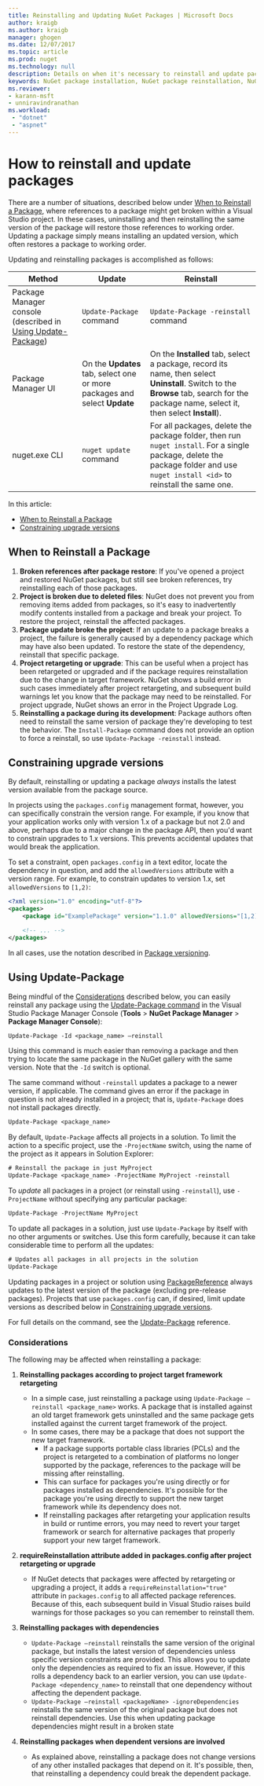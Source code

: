 ```yaml
---
title: Reinstalling and Updating NuGet Packages | Microsoft Docs
author: kraigb
ms.author: kraigb
manager: ghogen
ms.date: 12/07/2017
ms.topic: article
ms.prod: nuget
ms.technology: null
description: Details on when it's necessary to reinstall and update packages, as with broken package references in Visual Studio.
keywords: NuGet package installation, NuGet package reinstallation, NuGet package restore, updating package, restoring packages, fixing broken references
ms.reviewer:
- karann-msft
- unniravindranathan
ms.workload: 
 - "dotnet"
 - "aspnet"
---
```


# How to reinstall and update packages

There are a number of situations, described below under [When to Reinstall a Package](#when-to-reinstall-a-package), where references to a package might get broken within a Visual Studio project. In these cases, uninstalling and then reinstalling the same version of the package will restore those references to working order. Updating a package simply means installing an updated version, which often restores a package to working order.

Updating and reinstalling packages is accomplished as follows:

| Method | Update | Reinstall |
| --- | --- | --- |
| Package Manager console (described in [Using Update-Package](#using-update-package)) | `Update-Package` command | `Update-Package -reinstall` command |
| Package Manager UI | On the **Updates** tab, select one or more packages and select **Update** | On the **Installed** tab, select a package, record its name, then select **Uninstall**. Switch to the **Browse** tab, search for the package name, select it, then select **Install**). |
| nuget.exe CLI | `nuget update` command | For all packages, delete the package folder, then run `nuget install`. For a single package, delete the package folder and use `nuget install <id>` to reinstall the same one. |

In this article:

- [When to Reinstall a Package](#when-to-reinstall-a-package)
- [Constraining upgrade versions](#constraining-upgrade-versions)

## When to Reinstall a Package

1. **Broken references after package restore**: If you've opened a project and restored NuGet packages, but still see broken references, try reinstalling each of those packages.
1. **Project is broken due to deleted files**: NuGet does not prevent you from removing items added from packages, so it's easy to inadvertently modify contents installed from a package and break your project. To restore the project, reinstall the affected packages.
1. **Package update broke the project**: If an update to a package breaks a project, the failure is generally caused by a dependency package which may have also been updated. To restore the state of the dependency, reinstall that specific package.
1. **Project retargeting or upgrade**: This can be useful when a project has been retargeted or upgraded and if the package requires reinstallation due to the change in target framework. NuGet shows a build error in such cases immediately after project retargeting, and subsequent build warnings let you know that the package may need to be reinstalled. For project upgrade, NuGet shows an error in the Project Upgrade Log.
1. **Reinstalling a package during its development**: Package authors often need to reinstall the same version of package they're developing to test the behavior. The `Install-Package` command does not provide an option to force a reinstall, so use `Update-Package -reinstall` instead.

## Constraining upgrade versions

By default, reinstalling or updating a package *always* installs the latest version available from the package source.

In projects using the `packages.config` management format, however, you can specifically constrain the version range. For example, if you know that your application works only with version 1.x of a package but not 2.0 and above, perhaps due to a major change in the package API, then you'd want to constrain upgrades to 1.x versions. This prevents accidental updates that would break the application.

To set a constraint, open `packages.config` in a text editor, locate the dependency in question, and add the `allowedVersions` attribute with a version range. For example, to constrain updates to version 1.x, set `allowedVersions` to `[1,2)`:

```xml
<?xml version="1.0" encoding="utf-8"?>
<packages>
    <package id="ExamplePackage" version="1.1.0" allowedVersions="[1,2)" />

    <!-- ... -->
</packages>
```

In all cases, use the notation described in [Package versioning](../reference/package-versioning.md#version-ranges-and-wildcards).

## Using Update-Package

Being mindful of the [Considerations](#considerations) described below, you can easily reinstall any package using the [Update-Package command](../Tools/ps-ref-update-package.md) in the Visual Studio Package Manager Console (**Tools** > **NuGet Package Manager** > **Package Manager Console**):

```ps
Update-Package -Id <package_name> –reinstall
```

Using this command is much easier than removing a package and then trying to locate the same package in the NuGet gallery with the same version. Note that the `-Id` switch is optional.

The same command without `-reinstall` updates a package to a newer version, if applicable. The command gives an error if the package in question is not already installed in a project; that is, `Update-Package` does not install packages directly.

```ps
Update-Package <package_name>
```

By default, `Update-Package` affects all projects in a solution. To limit the action to a specific project, use the `-ProjectName` switch, using the name of the project as it appears in Solution Explorer:

```ps
# Reinstall the package in just MyProject
Update-Package <package_name> -ProjectName MyProject -reinstall
```

To *update* all packages in a project (or reinstall using `-reinstall`), use `-ProjectName` without specifying any particular package:

```ps
Update-Package -ProjectName MyProject
```

To update all packages in a solution, just use `Update-Package` by itself with no other arguments or switches. Use this form carefully, because it can take considerable time to perform all the updates:

```ps
# Updates all packages in all projects in the solution
Update-Package 
```

Updating packages in a project or solution using [PackageReference](../Consume-Packages/Package-References-in-Project-Files.md) always updates to the latest version of the package (excluding pre-release packages). Projects that use `packages.config` can, if desired, limit update versions as described below in [Constraining upgrade versions](#constraining-upgrade-versions).

For full details on the command, see the [Update-Package](../Tools/ps-ref-update-package.md) reference.

### Considerations

The following may be affected when reinstalling a package:

1. **Reinstalling packages according to project target framework retargeting**
    - In a simple case, just reinstalling a package using `Update-Package –reinstall <package_name>` works. A package that is installed against an old target framework gets uninstalled and the same package gets installed against the current target framework of the project.
    - In some cases, there may be a package that does not support the new target framework.
        - If a package supports portable class libraries (PCLs) and the project is retargeted to a combination of platforms no longer supported by the package, references to the package will be missing after reinstalling.
        - This can surface for packages you're using directly or for packages installed as dependencies. It's possible for the package you're using directly to support the new target framework while its dependency does not.
        - If reinstalling packages after retargeting your application results in build or runtime errors, you may need to revert your target framework or search for alternative packages that properly support your new target framework.

1. **requireReinstallation attribute added in packages.config after project retargeting or upgrade**
    - If NuGet detects that packages were affected by retargeting or upgrading a project, it adds a `requireReinstallation="true"` attribute in  `packages.config` to all affected package references. Because of this, each subsequent build in Visual Studio raises build warnings for those packages so you can remember to reinstall them.

1. **Reinstalling packages with dependencies**
    - `Update-Package –reinstall` reinstalls the same version of the original package, but installs the latest version of dependencies unless specific version constraints are provided. This allows you to update only the dependencies as required to fix an issue. However, if this rolls a dependency back to an earlier version, you can use `Update-Package <dependency_name>` to reinstall that one dependency without affecting the dependent package.
    - `Update-Package –reinstall <packageName> -ignoreDependencies` reinstalls the same version of the original package but does not reinstall dependencies. Use this when updating package dependencies might result in a broken state

1. **Reinstalling packages when dependent versions are involved**
    - As explained above, reinstalling a package does not change versions of any other installed packages that depend on it. It's possible, then, that reinstalling a dependency could break the dependent package.
